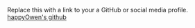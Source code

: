 Replace this with a link to your a GitHub or social media profile.  
[happyOwen's github](https://github.com/happyOwen/)
